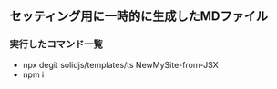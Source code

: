 ## セッティング用に一時的に生成したMDファイル

### 実行したコマンド一覧
- npx degit solidjs/templates/ts NewMySite-from-JSX
- npm i

